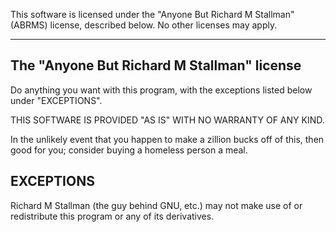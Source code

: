 This software is licensed under the "Anyone But Richard M Stallman"
(ABRMS) license, described below. No other licenses may apply.


--------------------------------------------
The "Anyone But Richard M Stallman" license
--------------------------------------------

Do anything you want with this program, with the exceptions listed
below under "EXCEPTIONS".

THIS SOFTWARE IS PROVIDED "AS IS" WITH NO WARRANTY OF ANY KIND.

In the unlikely event that you happen to make a zillion bucks off of
this, then good for you; consider buying a homeless person a meal.


EXCEPTIONS
----------

Richard M Stallman (the guy behind GNU, etc.) may not make use of or
redistribute this program or any of its derivatives.
